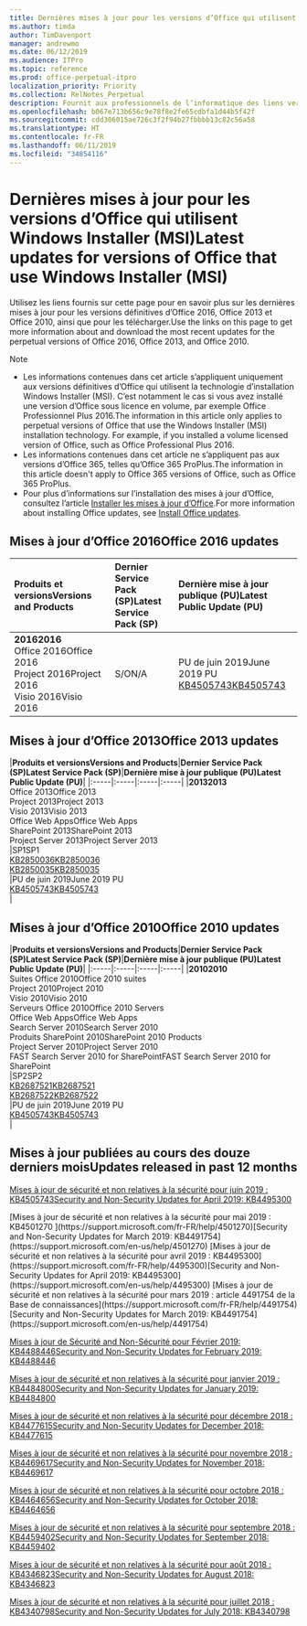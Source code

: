 ```yaml
---
title: Dernières mises à jour pour les versions d’Office qui utilisent Windows Installer (MSI)
ms.author: timda
author: TimDavenport
manager: andrewmo
ms.date: 06/12/2019
ms.audience: ITPro
ms.topic: reference
ms.prod: office-perpetual-itpro
localization_priority: Priority
ms.collection: RelNotes_Perpetual
description: Fournit aux professionnels de l’informatique des liens vers les dernières informations sur les mises à jour pour les versions définitives d’Office 2016, Office 2013 et Office 2010
ms.openlocfilehash: b067e713b656c9e78f8e2fe65cdbfa1d44b5f42f
ms.sourcegitcommit: cdd306015ae726c3f2f94b27fbbbb13c82c56a58
ms.translationtype: HT
ms.contentlocale: fr-FR
ms.lasthandoff: 06/11/2019
ms.locfileid: "34854116"
---
```

# <a name="latest-updates-for-versions-of-office-that-use-windows-installer-msi"></a><span data-ttu-id="11ca0-103">Dernières mises à jour pour les versions d’Office qui utilisent Windows Installer (MSI)</span><span class="sxs-lookup"><span data-stu-id="11ca0-103">Latest updates for versions of Office that use Windows Installer (MSI)</span></span>

<span data-ttu-id="11ca0-104">Utilisez les liens fournis sur cette page pour en savoir plus sur les dernières mises à jour pour les versions définitives d’Office 2016, Office 2013 et Office 2010, ainsi que pour les télécharger.</span><span class="sxs-lookup"><span data-stu-id="11ca0-104">Use the links on this page to get more information about and download the most recent updates for the perpetual versions of Office 2016, Office 2013, and Office 2010.</span></span>
  
 
> [!NOTE]
> - <span data-ttu-id="11ca0-p101">Les informations contenues dans cet article s’appliquent uniquement aux versions définitives d’Office qui utilisent la technologie d’installation Windows Installer (MSI). C’est notamment le cas si vous avez installé une version d’Office sous licence en volume, par exemple Office Professionnel Plus 2016.</span><span class="sxs-lookup"><span data-stu-id="11ca0-p101">The information in this article only applies to perpetual versions of Office that use the Windows Installer (MSI) installation technology. For example, if you installed a volume licensed version of Office, such as Office Professional Plus 2016.</span></span>
> - <span data-ttu-id="11ca0-107">Les informations contenues dans cet article ne s’appliquent pas aux versions d’Office 365, telles qu’Office 365 ProPlus.</span><span class="sxs-lookup"><span data-stu-id="11ca0-107">The information in this article doesn't apply to Office 365 versions of Office, such as Office 365 ProPlus.</span></span>
> - <span data-ttu-id="11ca0-108">Pour plus d’informations sur l’installation des mises à jour d’Office, consultez l’article [Installer les mises à jour d’Office](https://support.office.com/article/2ab296f3-7f03-43a2-8e50-46de917611c5).</span><span class="sxs-lookup"><span data-stu-id="11ca0-108">For more information about installing Office updates, see [Install Office updates](https://support.office.com/article/2ab296f3-7f03-43a2-8e50-46de917611c5).</span></span> 


## <a name="office-2016-updates"></a><span data-ttu-id="11ca0-109">Mises à jour d’Office 2016</span><span class="sxs-lookup"><span data-stu-id="11ca0-109">Office 2016 updates</span></span>

|<span data-ttu-id="11ca0-110">**Produits et versions**</span><span class="sxs-lookup"><span data-stu-id="11ca0-110">**Versions and Products**</span></span>|<span data-ttu-id="11ca0-111">**Dernier Service Pack (SP)**</span><span class="sxs-lookup"><span data-stu-id="11ca0-111">**Latest Service Pack (SP)**</span></span>|<span data-ttu-id="11ca0-112">**Dernière mise à jour publique (PU)**</span><span class="sxs-lookup"><span data-stu-id="11ca0-112">**Latest Public Update (PU)**</span></span>|
|:-----|:-----|:-----|
|<span data-ttu-id="11ca0-113">**2016**</span><span class="sxs-lookup"><span data-stu-id="11ca0-113">**2016**</span></span> <br/> <span data-ttu-id="11ca0-114">Office 2016</span><span class="sxs-lookup"><span data-stu-id="11ca0-114">Office 2016</span></span>  <br/> <span data-ttu-id="11ca0-115">Project 2016</span><span class="sxs-lookup"><span data-stu-id="11ca0-115">Project 2016</span></span>  <br/> <span data-ttu-id="11ca0-116">Visio 2016</span><span class="sxs-lookup"><span data-stu-id="11ca0-116">Visio 2016</span></span>  <br/> |<span data-ttu-id="11ca0-117">S/O</span><span class="sxs-lookup"><span data-stu-id="11ca0-117">N/A</span></span>  <br/> |<span data-ttu-id="11ca0-118">PU de juin 2019</span><span class="sxs-lookup"><span data-stu-id="11ca0-118">June 2019 PU</span></span>  <br/> [<span data-ttu-id="11ca0-119">KB4505743</span><span class="sxs-lookup"><span data-stu-id="11ca0-119">KB4505743</span></span>](https://support.microsoft.com/help/4505743) <br/> |
   
## <a name="office-2013-updates"></a><span data-ttu-id="11ca0-120">Mises à jour d’Office 2013</span><span class="sxs-lookup"><span data-stu-id="11ca0-120">Office 2013 updates</span></span>

|<span data-ttu-id="11ca0-121">**Produits et versions**</span><span class="sxs-lookup"><span data-stu-id="11ca0-121">**Versions and Products**</span></span>|<span data-ttu-id="11ca0-122">**Dernier Service Pack (SP)**</span><span class="sxs-lookup"><span data-stu-id="11ca0-122">**Latest Service Pack (SP)**</span></span>|<span data-ttu-id="11ca0-123">**Dernière mise à jour publique (PU)**</span><span class="sxs-lookup"><span data-stu-id="11ca0-123">**Latest Public Update (PU)**</span></span>|
|:-----|:-----|:-----|:-----|
|<span data-ttu-id="11ca0-124">**2013**</span><span class="sxs-lookup"><span data-stu-id="11ca0-124">**2013**</span></span> <br/> <span data-ttu-id="11ca0-125">Office 2013</span><span class="sxs-lookup"><span data-stu-id="11ca0-125">Office 2013</span></span>  <br/> <span data-ttu-id="11ca0-126">Project 2013</span><span class="sxs-lookup"><span data-stu-id="11ca0-126">Project 2013</span></span>  <br/> <span data-ttu-id="11ca0-127">Visio 2013</span><span class="sxs-lookup"><span data-stu-id="11ca0-127">Visio 2013</span></span>  <br/> <span data-ttu-id="11ca0-128">Office Web Apps</span><span class="sxs-lookup"><span data-stu-id="11ca0-128">Office Web Apps</span></span>  <br/> <span data-ttu-id="11ca0-129">SharePoint 2013</span><span class="sxs-lookup"><span data-stu-id="11ca0-129">SharePoint 2013</span></span>  <br/> <span data-ttu-id="11ca0-130">Project Server 2013</span><span class="sxs-lookup"><span data-stu-id="11ca0-130">Project Server 2013</span></span>  <br/> |<span data-ttu-id="11ca0-131">SP1</span><span class="sxs-lookup"><span data-stu-id="11ca0-131">SP1</span></span> <br/> [<span data-ttu-id="11ca0-132">KB2850036</span><span class="sxs-lookup"><span data-stu-id="11ca0-132">KB2850036</span></span>](https://support.microsoft.com/kb/2850036) <br/>[<span data-ttu-id="11ca0-133">KB2850035</span><span class="sxs-lookup"><span data-stu-id="11ca0-133">KB2850035</span></span>](https://support.microsoft.com/kb/2850035) <br/> |<span data-ttu-id="11ca0-134">PU de juin 2019</span><span class="sxs-lookup"><span data-stu-id="11ca0-134">June 2019 PU</span></span>  <br/> [<span data-ttu-id="11ca0-135">KB4505743</span><span class="sxs-lookup"><span data-stu-id="11ca0-135">KB4505743</span></span>](https://support.microsoft.com/help/4505743) <br/> |
   
## <a name="office-2010-updates"></a><span data-ttu-id="11ca0-136">Mises à jour d’Office 2010</span><span class="sxs-lookup"><span data-stu-id="11ca0-136">Office 2010 updates</span></span>

|<span data-ttu-id="11ca0-137">**Produits et versions**</span><span class="sxs-lookup"><span data-stu-id="11ca0-137">**Versions and Products**</span></span>|<span data-ttu-id="11ca0-138">**Dernier Service Pack (SP)**</span><span class="sxs-lookup"><span data-stu-id="11ca0-138">**Latest Service Pack (SP)**</span></span>|<span data-ttu-id="11ca0-139">**Dernière mise à jour publique (PU)**</span><span class="sxs-lookup"><span data-stu-id="11ca0-139">**Latest Public Update (PU)**</span></span>|
|:-----|:-----|:-----|:-----|
|<span data-ttu-id="11ca0-140">**2010**</span><span class="sxs-lookup"><span data-stu-id="11ca0-140">**2010**</span></span> <br/> <span data-ttu-id="11ca0-141">Suites Office 2010</span><span class="sxs-lookup"><span data-stu-id="11ca0-141">Office 2010 suites</span></span>  <br/> <span data-ttu-id="11ca0-142">Project 2010</span><span class="sxs-lookup"><span data-stu-id="11ca0-142">Project 2010</span></span>  <br/> <span data-ttu-id="11ca0-143">Visio 2010</span><span class="sxs-lookup"><span data-stu-id="11ca0-143">Visio 2010</span></span>  <br/> <span data-ttu-id="11ca0-144">Serveurs Office 2010</span><span class="sxs-lookup"><span data-stu-id="11ca0-144">Office 2010 Servers</span></span>  <br/> <span data-ttu-id="11ca0-145">Office Web Apps</span><span class="sxs-lookup"><span data-stu-id="11ca0-145">Office Web Apps</span></span>  <br/> <span data-ttu-id="11ca0-146">Search Server 2010</span><span class="sxs-lookup"><span data-stu-id="11ca0-146">Search Server 2010</span></span>  <br/> <span data-ttu-id="11ca0-147">Produits SharePoint 2010</span><span class="sxs-lookup"><span data-stu-id="11ca0-147">SharePoint 2010 Products</span></span>  <br/> <span data-ttu-id="11ca0-148">Project Server 2010</span><span class="sxs-lookup"><span data-stu-id="11ca0-148">Project Server 2010</span></span>  <br/> <span data-ttu-id="11ca0-149">FAST Search Server 2010 for SharePoint</span><span class="sxs-lookup"><span data-stu-id="11ca0-149">FAST Search Server 2010 for SharePoint</span></span>  <br/> |<span data-ttu-id="11ca0-150">SP2</span><span class="sxs-lookup"><span data-stu-id="11ca0-150">SP2</span></span> <br/>[<span data-ttu-id="11ca0-151">KB2687521</span><span class="sxs-lookup"><span data-stu-id="11ca0-151">KB2687521</span></span>](https://support.microsoft.com/kb/2687521) <br/> [<span data-ttu-id="11ca0-152">KB2687522</span><span class="sxs-lookup"><span data-stu-id="11ca0-152">KB2687522</span></span>](https://support.microsoft.com/kb/2687522) <br/> |<span data-ttu-id="11ca0-153">PU de juin 2019</span><span class="sxs-lookup"><span data-stu-id="11ca0-153">June 2019 PU</span></span> <br/>[<span data-ttu-id="11ca0-154">KB4505743</span><span class="sxs-lookup"><span data-stu-id="11ca0-154">KB4505743</span></span>](https://support.microsoft.com/help/4505743) <br/>|
   

   
## <a name="updates-released-in-past-12-months"></a><span data-ttu-id="11ca0-155">Mises à jour publiées au cours des douze derniers mois</span><span class="sxs-lookup"><span data-stu-id="11ca0-155">Updates released in past 12 months</span></span>

[<span data-ttu-id="11ca0-156">Mises à jour de sécurité et non relatives à la sécurité pour juin 2019 : KB4505743</span><span class="sxs-lookup"><span data-stu-id="11ca0-156">Security and Non-Security Updates for April 2019: KB4495300</span></span>](https://support.microsoft.com/help/4505743)

<span data-ttu-id="11ca0-157">
  [Mises à jour de sécurité et non relatives à la sécurité pour mai 2019 : KB4501270 ](https://support.microsoft.com/fr-FR/help/4501270)</span><span class="sxs-lookup"><span data-stu-id="11ca0-157">[Security and Non-Security Updates for March 2019: KB4491754](https://support.microsoft.com/en-us/help/4501270)</span></span>

<span data-ttu-id="11ca0-158">
  [Mises à jour de sécurité et non relatives à la sécurité pour avril 2019 : KB4495300](https://support.microsoft.com/fr-FR/help/4495300)</span><span class="sxs-lookup"><span data-stu-id="11ca0-158">[Security and Non-Security Updates for April 2019: KB4495300](https://support.microsoft.com/en-us/help/4495300)</span></span>

<span data-ttu-id="11ca0-159">
  [Mises à jour de sécurité et non relatives à la sécurité pour mars 2019 : article 4491754 de la Base de connaissances](https://support.microsoft.com/fr-FR/help/4491754)</span><span class="sxs-lookup"><span data-stu-id="11ca0-159">[Security and Non-Security Updates for March 2019: KB4491754](https://support.microsoft.com/en-us/help/4491754)</span></span> 

[<span data-ttu-id="11ca0-160">Mises à jour de Sécurité and Non-Sécurité pour Février 2019: KB4488446</span><span class="sxs-lookup"><span data-stu-id="11ca0-160">Security and Non-Security Updates for February 2019: KB4488446</span></span>](https://support.microsoft.com/help/4488446)

[<span data-ttu-id="11ca0-161">Mises à jour de sécurité et non relatives à la sécurité pour janvier 2019 : KB4484800</span><span class="sxs-lookup"><span data-stu-id="11ca0-161">Security and Non-Security Updates for January 2019: KB4484800</span></span>](https://support.microsoft.com/help/4484800)

[<span data-ttu-id="11ca0-162">Mises à jour de sécurité et non relatives à la sécurité pour décembre 2018 : KB4477615</span><span class="sxs-lookup"><span data-stu-id="11ca0-162">Security and Non-Security Updates for December 2018: KB4477615</span></span>](https://support.microsoft.com/help/4477615)

[<span data-ttu-id="11ca0-163">Mises à jour de sécurité et non relatives à la sécurité pour novembre 2018 : KB4469617</span><span class="sxs-lookup"><span data-stu-id="11ca0-163">Security and Non-Security Updates for November 2018: KB4469617</span></span>](https://support.microsoft.com/help/4469617)

[<span data-ttu-id="11ca0-164">Mises à jour de sécurité et non relatives à la sécurité pour octobre 2018 : KB4464656</span><span class="sxs-lookup"><span data-stu-id="11ca0-164">Security and Non-Security Updates for October 2018: KB4464656</span></span>](https://support.microsoft.com/help/4464656)

[<span data-ttu-id="11ca0-165">Mises à jour de sécurité et non relatives à la sécurité pour septembre 2018 : KB4459402</span><span class="sxs-lookup"><span data-stu-id="11ca0-165">Security and Non-Security Updates for September 2018: KB4459402</span></span>](https://support.microsoft.com/help/4459402) 

[<span data-ttu-id="11ca0-166">Mises à jour de sécurité et non relatives à la sécurité pour août 2018 : KB4346823</span><span class="sxs-lookup"><span data-stu-id="11ca0-166">Security and Non-Security Updates for August 2018: KB4346823</span></span>](https://support.microsoft.com/help/4346823)   

[<span data-ttu-id="11ca0-167">Mises à jour de sécurité et non relatives à la sécurité pour juillet 2018 : KB4340798</span><span class="sxs-lookup"><span data-stu-id="11ca0-167">Security and Non-Security Updates for July 2018: KB4340798</span></span>](https://support.microsoft.com/help/4340798)   

  


  
 
  
 
  

  
   
  
